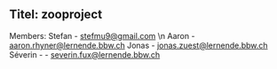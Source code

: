 Titel:    zooproject
----------------------------------------------
Members:  Stefan - stefmu9@gmail.com \n
          Aaron - aaron.rhyner@lernende.bbw.ch
          Jonas - jonas.zuest@lernende.bbw.ch
          Séverin -  - severin.fux@lernende.bbw.ch
